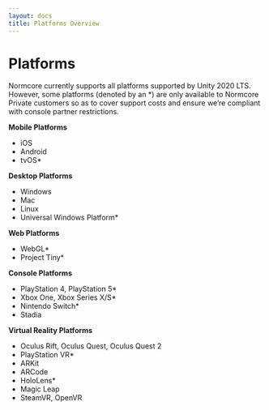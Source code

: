 ```yaml
---
layout: docs
title: Platforms Overview
---
```

# Platforms
Normcore currently supports all platforms supported by Unity 2020 LTS. However, some platforms (denoted by an *) are only available to Normcore Private customers so as to cover support costs and ensure we’re compliant with console partner restrictions.

**Mobile Platforms**
* iOS
* Android
* tvOS*

**Desktop Platforms**
* Windows
* Mac
* Linux
* Universal Windows Platform*

**Web Platforms**
* WebGL*
* Project Tiny*

**Console Platforms**
* PlayStation 4, PlayStation 5*
* Xbox One, Xbox Series X/S*
* Nintendo Switch*
* Stadia

**Virtual Reality Platforms**
* Oculus Rift, Oculus Quest, Oculus Quest 2
* PlayStation VR*
* ARKit
* ARCode
* HoloLens*
* Magic Leap
* SteamVR, OpenVR